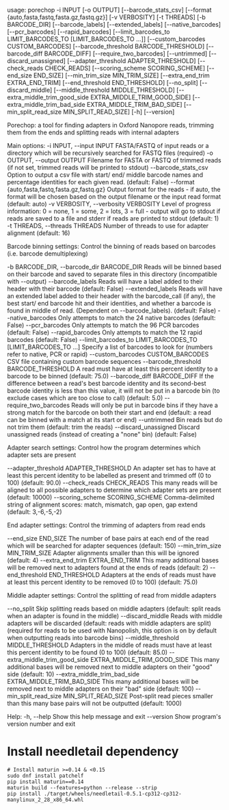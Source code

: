 

usage: porechop -i INPUT [-o OUTPUT] [--barcode_stats_csv] [--format {auto,fasta,fastq,fasta.gz,fastq.gz}]
                [-v VERBOSITY] [-t THREADS] [-b BARCODE_DIR] [--barcode_labels] [--extended_labels]
                [--native_barcodes] [--pcr_barcodes] [--rapid_barcodes]
                [--limit_barcodes_to LIMIT_BARCODES_TO [LIMIT_BARCODES_TO ...]] [--custom_barcodes CUSTOM_BARCODES]
                [--barcode_threshold BARCODE_THRESHOLD] [--barcode_diff BARCODE_DIFF] [--require_two_barcodes]
                [--untrimmed] [--discard_unassigned] [--adapter_threshold ADAPTER_THRESHOLD]
                [--check_reads CHECK_READS] [--scoring_scheme SCORING_SCHEME] [--end_size END_SIZE]
                [--min_trim_size MIN_TRIM_SIZE] [--extra_end_trim EXTRA_END_TRIM] [--end_threshold END_THRESHOLD]
                [--no_split] [--discard_middle] [--middle_threshold MIDDLE_THRESHOLD]
                [--extra_middle_trim_good_side EXTRA_MIDDLE_TRIM_GOOD_SIDE]
                [--extra_middle_trim_bad_side EXTRA_MIDDLE_TRIM_BAD_SIDE]
                [--min_split_read_size MIN_SPLIT_READ_SIZE] [-h] [--version]

Porechop: a tool for finding adapters in Oxford Nanopore reads, trimming them from the ends and splitting reads
with internal adapters

Main options:
  -i INPUT, --input INPUT              FASTA/FASTQ of input reads or a directory which will be recursively searched
                                       for FASTQ files (required)
  -o OUTPUT, --output OUTPUT           Filename for FASTA or FASTQ of trimmed reads (if not set, trimmed reads will
                                       be printed to stdout)
  --barcode_stats_csv                  Option to output a csv file with start/ end/ middle barcode names and
                                       percentage identities for each given read. (default: False)
  --format {auto,fasta,fastq,fasta.gz,fastq.gz}
                                       Output format for the reads - if auto, the format will be chosen based on
                                       the output filename or the input read format (default: auto)
  -v VERBOSITY, --verbosity VERBOSITY  Level of progress information: 0 = none, 1 = some, 2 = lots, 3 = full -
                                       output will go to stdout if reads are saved to a file and stderr if reads
                                       are printed to stdout (default: 1)
  -t THREADS, --threads THREADS        Number of threads to use for adapter alignment (default: 16)

Barcode binning settings:
  Control the binning of reads based on barcodes (i.e. barcode demultiplexing)

  -b BARCODE_DIR, --barcode_dir BARCODE_DIR
                                       Reads will be binned based on their barcode and saved to separate files in
                                       this directory (incompatible with --output)
  --barcode_labels                     Reads will have a label added to their header with their barcode (default:
                                       False)
  --extended_labels                    Reads will have an extended label added to their header with the
                                       barcode_call (if any), the best start/ end barcode hit and their identities,
                                       and whether a barcode is found in middle of read. (Dependent on
                                       --barcode_labels). (default: False)
  --native_barcodes                    Only attempts to match the 24 native barcodes (default: False)
  --pcr_barcodes                       Only attempts to match the 96 PCR barcodes (default: False)
  --rapid_barcodes                     Only attempts to match the 12 rapid barcodes (default: False)
  --limit_barcodes_to LIMIT_BARCODES_TO [LIMIT_BARCODES_TO ...]
                                       Specify a list of barcodes to look for (numbers refer to native, PCR or
                                       rapid)
  --custom_barcodes CUSTOM_BARCODES    CSV file containing custom barcode sequences
  --barcode_threshold BARCODE_THRESHOLD
                                       A read must have at least this percent identity to a barcode to be binned
                                       (default: 75.0)
  --barcode_diff BARCODE_DIFF          If the difference between a read's best barcode identity and its second-best
                                       barcode identity is less than this value, it will not be put in a barcode
                                       bin (to exclude cases which are too close to call) (default: 5.0)
  --require_two_barcodes               Reads will only be put in barcode bins if they have a strong match for the
                                       barcode on both their start and end (default: a read can be binned with a
                                       match at its start or end)
  --untrimmed                          Bin reads but do not trim them (default: trim the reads)
  --discard_unassigned                 Discard unassigned reads (instead of creating a "none" bin) (default: False)

Adapter search settings:
  Control how the program determines which adapter sets are present

  --adapter_threshold ADAPTER_THRESHOLD
                                       An adapter set has to have at least this percent identity to be labelled as
                                       present and trimmed off (0 to 100) (default: 90.0)
  --check_reads CHECK_READS            This many reads will be aligned to all possible adapters to determine which
                                       adapter sets are present (default: 10000)
  --scoring_scheme SCORING_SCHEME      Comma-delimited string of alignment scores: match, mismatch, gap open, gap
                                       extend (default: 3,-6,-5,-2)

End adapter settings:
  Control the trimming of adapters from read ends

  --end_size END_SIZE                  The number of base pairs at each end of the read which will be searched for
                                       adapter sequences (default: 150)
  --min_trim_size MIN_TRIM_SIZE        Adapter alignments smaller than this will be ignored (default: 4)
  --extra_end_trim EXTRA_END_TRIM      This many additional bases will be removed next to adapters found at the
                                       ends of reads (default: 2)
  --end_threshold END_THRESHOLD        Adapters at the ends of reads must have at least this percent identity to be
                                       removed (0 to 100) (default: 75.0)

Middle adapter settings:
  Control the splitting of read from middle adapters

  --no_split                           Skip splitting reads based on middle adapters (default: split reads when an
                                       adapter is found in the middle)
  --discard_middle                     Reads with middle adapters will be discarded (default: reads with middle
                                       adapters are split) (required for reads to be used with Nanopolish, this
                                       option is on by default when outputting reads into barcode bins)
  --middle_threshold MIDDLE_THRESHOLD  Adapters in the middle of reads must have at least this percent identity to
                                       be found (0 to 100) (default: 85.0)
  --extra_middle_trim_good_side EXTRA_MIDDLE_TRIM_GOOD_SIDE
                                       This many additional bases will be removed next to middle adapters on their
                                       "good" side (default: 10)
  --extra_middle_trim_bad_side EXTRA_MIDDLE_TRIM_BAD_SIDE
                                       This many additional bases will be removed next to middle adapters on their
                                       "bad" side (default: 100)
  --min_split_read_size MIN_SPLIT_READ_SIZE
                                       Post-split read pieces smaller than this many base pairs will not be
                                       outputted (default: 1000)

Help:
  -h, --help                           Show this help message and exit
  --version                            Show program's version number and exit


# Install needletail dependency

```
# Install maturin >=0.14 & <0.15
sudo dnf install patchelf
pip install maturin==0.14
maturin build --features=python --release --strip
pip install ./target/wheels/needletail-0.5.1-cp312-cp312-manylinux_2_28_x86_64.whl
```

